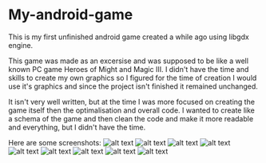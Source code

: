 # My-android-game
This is my first unfinished android game created a while ago using libgdx engine.

This game was made as an excersise and was supposed to be like a well known PC game Heroes of Might and Magic III. 
I didn't have the time and skills to create my own graphics so I figured for the time of creation I would use it's graphics and since the 
project isn't finished it remained unchanged. 

It isn't very well written, but at the time I was more focused on creating the game itself then the optimalisation and overall code.
I wanted to create like a schema of the game and then clean the code and make it more readable and everything, but I didn't have the time.

Here are some screenshots:
![alt text](https://raw.githubusercontent.com/czesiek717/My-android-game/images/example.png)
![alt text](https://raw.githubusercontent.com/czesiek717/My-android-game/images/example2.png)
![alt text](https://raw.githubusercontent.com/czesiek717/My-android-game/images/example3.png)
![alt text](https://raw.githubusercontent.com/czesiek717/My-android-game/images/example4.png)
![alt text](https://raw.githubusercontent.com/czesiek717/My-android-game/images/example5.png)
![alt text](https://raw.githubusercontent.com/czesiek717/My-android-game/images/example6.png)
![alt text](https://raw.githubusercontent.com/czesiek717/My-android-game/images/example7.png)
![alt text](https://raw.githubusercontent.com/czesiek717/My-android-game/images/example8.png)
![alt text](https://raw.githubusercontent.com/czesiek717/My-android-game/images/example9.png)
